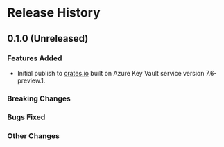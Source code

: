 # Release History

## 0.1.0 (Unreleased)

### Features Added

- Initial publish to [crates.io](https://crates.io/crates/azure_security_keyvault_keys) built on Azure Key Vault service version 7.6-preview.1.

### Breaking Changes

### Bugs Fixed

### Other Changes
